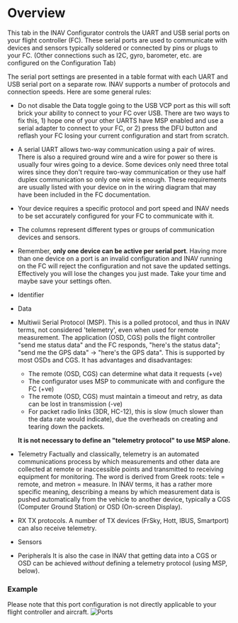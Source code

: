 # Overview

This tab in the INAV Configurator controls the UART and USB serial ports on your flight controller (FC). These serial ports are used to communicate with devices and sensors typically soldered or connected by pins or plugs to your FC. (Other connections such as I2C, gyro, barometer, etc. are configured on the Configuration Tab)

The serial port settings are presented in a table format with each UART and USB serial port on a separate row. INAV supports a number of protocols and connection speeds. Here are some general rules:
- Do not disable the Data toggle going to the USB VCP port as this will soft brick your ability to connect to your FC over USB. There are two ways to fix this, 1) hope one of your other UARTS have MSP enabled and use a serial adapter to connect to your FC, or 2) press the DFU button and reflash your FC losing your current configuration and start from scratch.
- A serial UART allows two-way communication using a pair of wires. There is also a required ground wire and a wire for power so there is usually four wires going to a device. Some devices only need three total wires since they don't require two-way communication or they use half duplex communication so only one wire is enough. These requirements are usually listed with your device on in the wiring diagram that may have been included in the FC documentation.
- Your device requires a specific protocol and port speed and INAV needs to be set accurately configured for your FC to communicate with it.
- The columns represent different types or groups of communication devices and sensors.
- Remember, **only one device can be active per serial port**. Having more than one device on a port is an invalid configuration and INAV running on the FC will reject the configuration and not save the updated settings. Effectively you will lose the changes you just made. Take your time and maybe save your settings often.



- Identifier


- Data
* Multiwii Serial Protocol (MSP). This is a polled protocol, and thus in INAV terms, not considered 'telemetry', even when used for remote measurement. The application (OSD, CGS) polls the flight controller "send me status data" and the FC responds, "here's the status data"; "send me the GPS data" -> "here's the GPS data". This is supported by most OSDs and CGS. It has advantages and disadvantages:
  - The remote (OSD, CGS) can determine what data it requests (+ve)
  - The configurator uses MSP to communicate with and configure the FC (+ve)
  - The remote (OSD, CGS) must maintain a timeout and retry, as data can be lost in transmission (-ve)
  - For packet radio links (3DR, HC-12), this is slow (much slower than the data rate would indicate), due the overheads on creating and tearing down the packets.
  
  **It is not necessary to define an "telemetry protocol" to use MSP alone.** 



- Telemetry
Factually and classically, telemetry is an automated communications process by which measurements and other data are collected at remote or inaccessible points and transmitted to receiving equipment for monitoring. The word is derived from Greek roots: tele = remote, and metron = measure. 
In INAV terms, it has a rather more specific meaning, describing a means by which measurement data is pushed automatically from the vehicle to another device, typically a CGS (Computer Ground Station) or OSD (On-screen Display). 

- RX
 TX protocols. A number of TX devices (FrSky, Hott, IBUS, Smartport) can also receive telemetry. 


- Sensors
- Peripherals
It is also the case in INAV that getting data into a CGS or OSD can be achieved _without_ defining a telemetry protocol (using MSP, below).



### Example

Please note that this port configuration is not directly applicable to your flight controller and aircraft.
![Ports](https://imgur.com/PnqqpAN.png)


